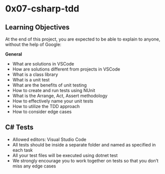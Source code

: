 # 0x07-csharp-tdd
## Learning Objectives
At the end of this project, you are expected to be able to explain to anyone, without the help of Google:

**General**
- What are solutions in VSCode
- How are solutions different from projects in VSCode
- What is a class library
- What is a unit test
- What are the benefits of unit testing
- How to create and run tests using NUnit
- What is the Arrange, Act, Assert methodology
- How to effectively name your unit tests
- How to utilize the TDD approach
- How to consider edge cases

## C# Tests
- Allowed editors: Visual Studio Code
- All tests should be inside a separate folder and named as specified in each task
- All your test files will be executed using dotnet test
- We strongly encourage you to work together on tests so that you don’t miss any edge cases